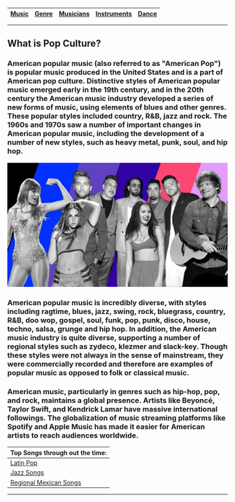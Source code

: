 | [Music](music.md) | [Genre](genres.md)| [Musicians](musicians.md) | [Instruments](instruments.md) | [Dance](dance.md) |
| -------- | ------- |------ | -------- |---|

--- 

## What is Pop Culture?
### American popular music (also referred to as "American Pop") is popular music produced in the United States and is a part of American pop culture. Distinctive styles of American popular music emerged early in the 19th century, and in the 20th century the American music industry developed a series of new forms of music, using elements of blues and other genres. These popular styles included country, R&B, jazz and rock. The 1960s and 1970s saw a number of important changes in American popular music, including the development of a number of new styles, such as heavy metal, punk, soul, and hip hop.

![Image of different music artist](popculture.jpeg )

### American popular music is incredibly diverse, with styles including ragtime, blues, jazz, swing, rock, bluegrass, country, R&B, doo wop, gospel, soul, funk, pop, punk, disco, house, techno, salsa, grunge and hip hop. In addition, the American music industry is quite diverse, supporting a number of regional styles such as zydeco, klezmer and slack-key. Though these styles were not always in the sense of mainstream, they were commercially recorded and therefore are examples of popular music as opposed to folk or classical music.

### American music, particularly in genres such as hip-hop, pop, and rock, maintains a global presence. Artists like Beyoncé, Taylor Swift, and Kendrick Lamar have massive international followings. The globalization of music streaming platforms like Spotify and Apple Music has made it easier for American artists to reach audiences worldwide.

| Top Songs through out the time:|
|------------|
| [ Latin Pop](popLatinPop.md) |
| [ Jazz Songs](topJazz.md) |
| [ Regional Mexican Songs](popRegionalMX.md) |
---

